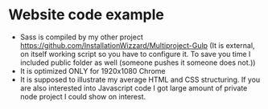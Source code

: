 # Website code example

 - Sass is compiled by my other project https://github.com/InstallationWizzard/Multiproject-Gulp (It is external, on itself working script so you have to configure it. To save you time I included public folder as well (someone pushes it someone does not.))
 - It is optimized ONLY for 1920x1080 Chrome
 - It is supposed to illustrate my average HTML and CSS structuring. If you are also interested into Javascript code I got large amount of private node project I could show on interest.

